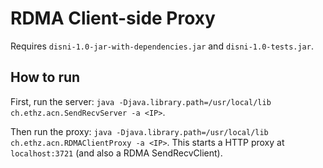 # RDMA Client-side Proxy

Requires `disni-1.0-jar-with-dependencies.jar` and `disni-1.0-tests.jar`.

## How to run

First, run the server: `java -Djava.library.path=/usr/local/lib ch.ethz.acn.SendRecvServer -a <IP>`.

Then run the proxy: `java -Djava.library.path=/usr/local/lib ch.ethz.acn.RDMAClientProxy -a <IP>`. This starts a HTTP proxy at `localhost:3721` (and also a RDMA SendRecvClient).

